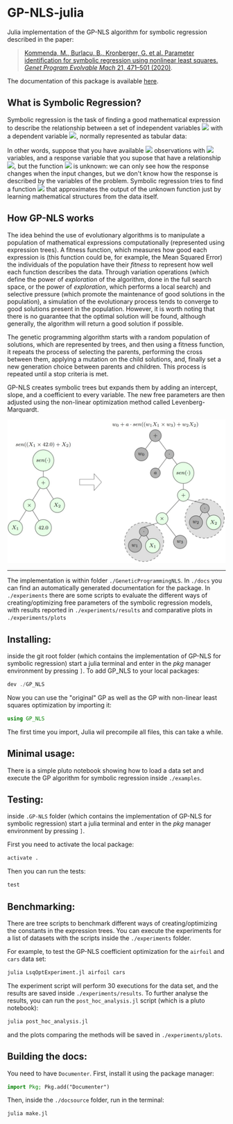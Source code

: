 # GP-NLS-julia

Julia implementation of the GP-NLS algorithm for symbolic regression described in the paper:

> [Kommenda, M., Burlacu, B., Kronberger, G. et al. Parameter identification for symbolic regression using nonlinear least squares. _Genet Program Evolvable_ _Mach_ 21, 471–501 (2020)](https://link.springer.com/article/10.1007/s10710-019-09371-3).

The
documentation of this package is available [here](https://galdeia.github.io/GP-NLS-julia/).

## What is Symbolic Regression?

<!--Hack for showing equations: https://gist.github.com/a-rodin/fef3f543412d6e1ec5b6cf55bf197d7b-->

Symbolic regression is the task of finding a good mathematical expression
to describe the relationship between a set of independent variables <img src="https://render.githubusercontent.com/render/math?math=\mathbf{X} = X_1, X_2, \ldots, X_n">
with a dependent variable <img src="https://render.githubusercontent.com/render/math?math=Y">, normally represented as tabular data:

In other words, suppose that you have available <img src="https://render.githubusercontent.com/render/math?math=m"> observations with <img src="https://render.githubusercontent.com/render/math?math=n"> variables, and a response variable that you supose that have a relationship <img src="https://render.githubusercontent.com/render/math?math=f(\mathbf{X}) = Y">, but the function <img src="https://render.githubusercontent.com/render/math?math=f"> is unknown: we can only see how the response changes when the input changes, but we don't know how the response is described by the variables of the problem. Symbolic regression tries to find a function <img src="https://render.githubusercontent.com/render/math?math=\widehat{f}"> that approximates the output of the unknown function just by learning mathematical structures from the data itself.

## How GP-NLS works

The idea behind the use of evolutionary algorithms is to manipulate a population of mathematical expressions computationally (represented using expression trees). A fitness function, which measures how good each expression is (this function could be, for example, the Mean Squared Error) the individuals of the population have their _fitness_ to represent how well each function describes the data. Through variation operations (which define the power of _exploration_ of the algorithm, done in the full search space, or the power of _exploration_, which performs a local search) and selective pressure (which promote the maintenance of good solutions in the population), a simulation of the evolutionary process tends to converge to good solutions present in the population. However, it is worth noting that there is no guarantee that the optimal solution will be found, although generally, the algorithm will return a good solution if possible.

The genetic programming algorithm starts with a random population of solutions, which are represented by trees, and then using a fitness function, it repeats the process of selecting the parents, performing the cross between them, applying a mutation on the child solutions, and, finally set a new generation choice between parents and children. This process is repeated until a stop criteria is met.

GP-NLS creates symbolic trees but expands them by adding an intercept, slope, and a coefficient to every variable. The new free parameters are then adjusted using the non-linear optimization method called Levenberg-Marquardt.

![GP-NLS tree example](./expanded_tree.jpg)

-----

The implementation is within folder ``./GeneticProgrammingNLS``. In ``./docs`` you can
find an automatically generated documentation for the package. In ``./experiments``
there are some scripts to evaluate the different ways of creating/optimizing
free parameters of the symbolic regression models, with results reported in
``./experiments/results`` and comparative plots in ``./experiments/plots``

## Installing:

inside the git root folder (which contains the implementation of GP-NLS for
symbolic regression) start a julia terminal and enter in the _pkg_ manager
environment by pressing ``]``. To add GP_NLS to your local packages:

```julia
dev ./GP_NLS
```

Now you can use the "original" GP as well as the GP with non-linear least 
squares optimization by importing it:

```julia
using GP_NLS
```

The first time you import, Julia wil precompile all files, this can take a while.

## Minimal usage:

There is a simple pluto notebook showing how to load a data set and
execute the GP algorithm for symbolic regression inside ``./examples``.

## Testing:

inside ``.GP-NLS`` folder (which contains the implementation of GP-NLS for
symbolic regression) start a julia terminal and enter in the _pkg_ manager
environment by pressing ``]``.

First you need to activate the local package:

```julia
activate .
```

Then you can run the tests:

```julia
test
```

## Benchmarking:

There are tree scripts to benchmark different ways of creating/optimizing
the constants in the expression trees. You can execute the experiments 
for a list of datasets with the scripts inside the ``./experiments`` folder.

For example, to test the GP-NLS coefficient optimization
for the ``airfoil`` and ``cars`` data set:

```bash
julia LsqOptExperiment.jl airfoil cars
```

The experiment script will perform 30 executions for the data set, and the
results are saved inside ``./experiments/results``. To further analyse the
results, you can run the ``post_hoc_analysis.jl`` script (which is a pluto
notebook):

```bash
julia post_hoc_analysis.jl
```

and the plots comparing the methods will be saved in ``./experiments/plots``.

## Building the docs:

You need to have ``Documenter``. First, install it using the package manager:

```julia
import Pkg; Pkg.add("Documenter")
```

Then, inside the ``./docsource`` folder, run in the terminal:

```bash
julia make.jl
```